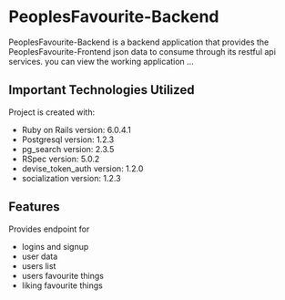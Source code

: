 # PeoplesFavourite-Backend

PeoplesFavourite-Backend is a backend application that provides the PeoplesFavourite-Frontend json data to consume through its restful api services. you can view the working application ...

## Important Technologies Utilized

Project is created with:
* Ruby on Rails version: 6.0.4.1 
* Postgresql version: 1.2.3
* pg_search  version: 2.3.5
* RSpec version: 5.0.2
* devise_token_auth version: 1.2.0
* socialization version: 1.2.3

## Features 
Provides endpoint for
* logins and signup
* user data
* users list
* users favourite things
* liking favourite things
